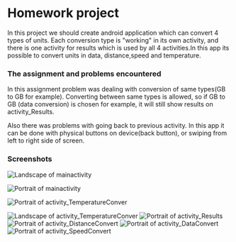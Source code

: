 # Homework project

In this project we should create android application which can convert 4 types of units. Each conversion type is "working" in its own activity,
and there is one activity for results which is used by all 4 activities.In this app its possible to convert units in data,
distance,speed and temperature.

### The assignment and problems encountered

In this assignment problem was dealing with conversion of same types(GB to GB for example). Converting between same types is allowed, so
if GB to GB (data conversion) is chosen for example, it will still show results on activity_Results.

Also there was problems with going back to previous activity. In this app it can be done with physical buttons on device(back button),
or swiping from left to right side of screen.


### Screenshots

![Landscape of mainactivity](http://prntscr.com/j905v9)

![Portrait of mainactivity](http://prntscr.com/j906dq)

![Portrait of activity_TemperatureConver](http://prntscr.com/j9074g)

![Landscape of activity_TemperatureConver](http://prntscr.com/j907od)
![Portrait of activity_Results](http://prntscr.com/j908ff)
![Portrait of activity_DistanceConvert](http://prntscr.com/j908wa)
![Portrait of activity_DataConvert](http://prntscr.com/j9099z)
![Portrait of activity_SpeedConvert](http://prntscr.com/j909t0)


